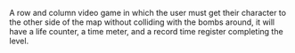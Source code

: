 A row and column video game in which the user must get their character to the other side of the map without colliding with the bombs around, it will have a life counter, a time meter, and a record time register completing the level.
